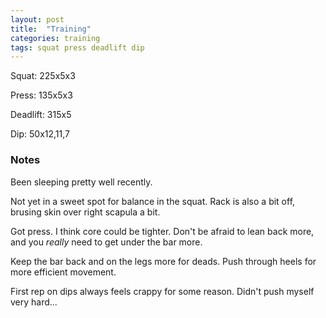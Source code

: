 ```yaml
---
layout: post
title:  "Training"
categories: training
tags: squat press deadlift dip
---
```


Squat:          225x5x3

Press:          135x5x3

Deadlift:       315x5

Dip:            50x12,11,7

### Notes

Been sleeping pretty well recently.

Not yet in a sweet spot for balance in the squat. Rack is also a bit off,
brusing skin over right scapula a bit.

Got press. I think core could be tighter. Don't be afraid to lean back more,
and you _really_ need to get under the bar more.

Keep the bar back and on the legs more for deads. Push through heels for more
efficient movement.

First rep on dips always feels crappy for some reason. Didn't push myself very
hard...
